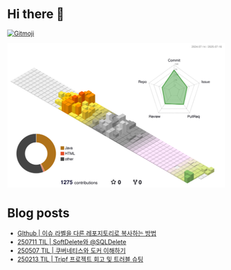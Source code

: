 # Hi there 👋
<a href="https://gitmoji.dev">
  <img
    src="https://img.shields.io/badge/gitmoji-%20😜%20😍-FFDD67.svg?style=flat-square"
    alt="Gitmoji"
  />
</a>

<!--
**chews26/chews26** is a ✨ _special_ ✨ repository because its `README.md` (this file) appears on your GitHub profile.

Here are some ideas to get you started:

- 🔭 I’m currently working on ...
- 🌱 I’m currently learning ...
- 👯 I’m looking to collaborate on ...
- 🤔 I’m looking for help with ...
- 💬 Ask me about ...
- 📫 How to reach me: ...
- 😄 Pronouns: ...
- ⚡ Fun fact: ...
-->
![](./profile-3d-contrib/profile-season-animate.svg)

# Blog posts
<!-- BLOG-POST-LIST:START -->
- [GIthub | 이슈 라벨을 다른 레포지토리로 복사하는 방법](https://shinelee26.tistory.com/74)
- [250711 TIL | SoftDelete와 @SQLDelete](https://shinelee26.tistory.com/73)
- [250507 TIL | 쿠버네티스와 도커 이해하기](https://shinelee26.tistory.com/70)
- [250213 TIL | Tripf 프로젝트 회고 및 트러블 슈팅](https://shinelee26.tistory.com/69)
<!-- BLOG-POST-LIST:END -->
